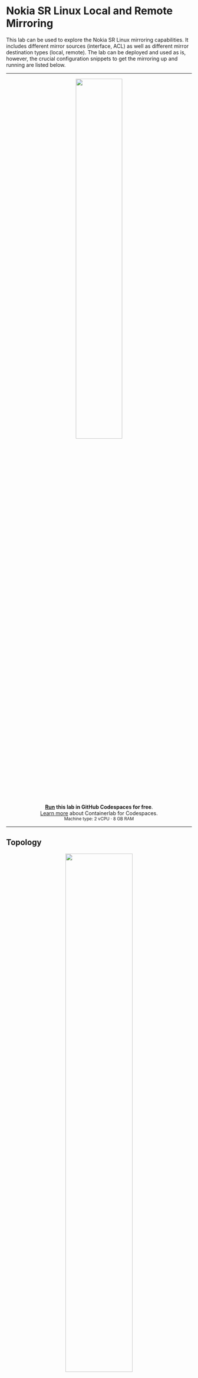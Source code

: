# Nokia SR Linux Local and Remote Mirroring

This lab can be used to explore the Nokia SR Linux mirroring capabilities. It includes different mirror sources (interface, ACL) as well as different mirror destination types (local, remote). The lab can be deployed and used as is, however, the crucial configuration snippets to get the mirroring up and running are listed below.

---

<div align="center" markdown>
<a href="https://codespaces.new/toweber/srlinux-mirroring-lab?quickstart=1">
<img src="https://gitlab.com/rdodin/pics/-/wikis/uploads/d78a6f9f6869b3ac3c286928dd52fa08/run_in_codespaces-v1.svg?sanitize=true" style="width:50%"/></a>

**[Run](https://codespaces.new/toweber/srlinux-mirroring-lab?quickstart=1) this lab in GitHub Codespaces for free**.  
[Learn more](https://containerlab.dev/manual/codespaces) about Containerlab for Codespaces.  
<small>Machine type: 2 vCPU · 8 GB RAM</small>
</div>

---

## Topology

<div align="center" markdown>
<img src=https://github.com/user-attachments/assets/e54b2b85-da8e-46c7-8614-6eb04947b532 style="width:60%" />
</div>

## Accessing the network elements

Once the lab has been deployed, the different SR Linux nodes can be accessed via SSH through their management IP address, given in the summary displayed after the execution of the deploy command. It is also possible to reach those nodes directly via their hostname, defined in the topology file. Linux clients cannot be reached via SSH, as it is not enabled, but it is possible to connect to them with a docker exec command.

```bash
# reach a SR Linux leaf or a spine via SSH
ssh admin@leaf1
ssh admin@spine1

# reach a Linux client via Docker
docker exec -it client1 bash
```

## Mirroring config
### Local mirror destination

On leaf1, we are making use of the local mirroring functionality of an entire interface. (It would also be possible to only mirror the traffic on sub-interface level, i.e. interface + VLAN combination.)
For this purpose, `ethernet-1/10` is configured as `local-mirror-dest` and a `mirroring-instance` is created containing `ethernet-1/1` as source and `ethernet-1/10` as local destination. The traffic will be sent to mirror2.

```
set / interface ethernet-1/10
set / interface ethernet-1/10 admin-state enable
set / interface ethernet-1/10 subinterface 0
set / interface ethernet-1/10 subinterface 0 admin-state enable
set / interface ethernet-1/10 subinterface 0 type local-mirror-dest
set / interface ethernet-1/10 subinterface 0 local-mirror-destination
set / interface ethernet-1/10 subinterface 0 local-mirror-destination admin-state enable

set / system mirroring
set / system mirroring mirroring-instance 1
set / system mirroring mirroring-instance 1 admin-state enable
set / system mirroring mirroring-instance 1 mirror-source
set / system mirroring mirroring-instance 1 mirror-source interface ethernet-1/1
set / system mirroring mirroring-instance 1 mirror-source interface ethernet-1/1 direction ingress-egress
set / system mirroring mirroring-instance 1 mirror-destination
set / system mirroring mirroring-instance 1 mirror-destination local ethernet-1/10.0
```

### Remote mirror destination on Leaf2

On leaf2, the mirror destination is not locally connected but on a remote machine. In this scenario, the mirror source is based on an ACL entry. In the configuration below, the first step is to create an IPv4 ACL that matches ICMP packets (protocol 1) and assign it to the client interface `ethernet-1/1.0`. Secondly, the `mirroring-instance` is created using the ACL entry 10 as a source and specifying the remote mirror destination. The encapsulation type is `l2ogre` (L2 over GRE). The remote destination of the mirrored traffic is mirror1.

```
set / acl acl-filter mirror-acl type ipv4
set / acl acl-filter mirror-acl type ipv4 entry 10
set / acl acl-filter mirror-acl type ipv4 entry 10 description "Match ICMP"
set / acl acl-filter mirror-acl type ipv4 entry 10 match ipv4 protocol 1
set / acl acl-filter mirror-acl type ipv4 entry 10 action
set / acl acl-filter mirror-acl type ipv4 entry 10 action accept
set / acl interface ethternet-1/1.0
set / acl interface ethternet-1/1.0 interface-ref
set / acl interface ethternet-1/1.0 interface-ref interface ethernet-1/1
set / acl interface ethternet-1/1.0 interface-ref subinterface 0
set / acl interface ethternet-1/1.0 input
set / acl interface ethternet-1/1.0 input acl-filter mirror-acl type ipv4

set / system mirroring
set / system mirroring mirroring-instance 1
set / system mirroring mirroring-instance 1 admin-state enable
set / system mirroring mirroring-instance 1 mirror-source
set / system mirroring mirroring-instance 1 mirror-source acl
set / system mirroring mirroring-instance 1 mirror-source acl acl-filter mirror-acl type ipv4
set / system mirroring mirroring-instance 1 mirror-source acl acl-filter mirror-acl type ipv4 entry 10
set / system mirroring mirroring-instance 1 mirror-destination
set / system mirroring mirroring-instance 1 mirror-destination remote
set / system mirroring mirroring-instance 1 mirror-destination remote encap l2ogre
set / system mirroring mirroring-instance 1 mirror-destination remote network-instance default
set / system mirroring mirroring-instance 1 mirror-destination remote tunnel-end-points
set / system mirroring mirroring-instance 1 mirror-destination remote tunnel-end-points source-address 10.0.1.2
set / system mirroring mirroring-instance 1 mirror-destination remote tunnel-end-points destination-address 192.168.1.10
```

## Verification
### Ping on Client1
```
client1# ping 172.17.0.2
PING 172.17.0.2 (172.17.0.2) 56(84) bytes of data.
64 bytes from 172.17.0.2: icmp_seq=1 ttl=64 time=0.714 ms
64 bytes from 172.17.0.2: icmp_seq=2 ttl=64 time=0.668 ms
64 bytes from 172.17.0.2: icmp_seq=3 ttl=64 time=0.709 ms
```

### Mirror1
```
mirror1# tcpdump -nni eth1
tcpdump: verbose output suppressed, use -v or -vv for full protocol decode
listening on eth1, link-type EN10MB (Ethernet), capture size 262144 bytes
06:39:44.621663 IP 10.0.1.2 > 192.168.1.10: GREv0, length 102: IP 172.17.0.2 > 172.17.0.1: ICMP echo reply, id 34, seq 1, length 64
06:39:45.645693 IP 10.0.1.2 > 192.168.1.10: GREv0, length 102: IP 172.17.0.2 > 172.17.0.1: ICMP echo reply, id 34, seq 2, length 64
06:39:46.668930 IP 10.0.1.2 > 192.168.1.10: GREv0, length 102: IP 172.17.0.2 > 172.17.0.1: ICMP echo reply, id 34, seq 3, length 64
```

### Mirror2
```
mirror2# tcpdump -nni eth1
tcpdump: verbose output suppressed, use -v or -vv for full protocol decode
listening on eth1, link-type EN10MB (Ethernet), capture size 262144 bytes
06:39:44.621314 IP 172.17.0.1 > 172.17.0.2: ICMP echo request, id 34, seq 1, length 64
06:39:44.621808 IP 172.17.0.2 > 172.17.0.1: ICMP echo reply, id 34, seq 1, length 64
06:39:45.645338 IP 172.17.0.1 > 172.17.0.2: ICMP echo request, id 34, seq 2, length 64
06:39:45.645893 IP 172.17.0.2 > 172.17.0.1: ICMP echo reply, id 34, seq 2, length 64
06:39:46.668389 IP 172.17.0.1 > 172.17.0.2: ICMP echo request, id 34, seq 3, length 64
06:39:46.669156 IP 172.17.0.2 > 172.17.0.1: ICMP echo reply, id 34, seq 3, length 64

```

## Statistics
Statistics about the mirrored traffic can be seen with the following commands.
## Leaf1
```
A:leaf1# info from state interface ethernet-1/10 statistics | filter fields out-mirror-octets out-mirror-packets | as table
+---------------------+----------------------+----------------------+
|      Interface      |  Out-mirror-octets   |  Out-mirror-packets  |
+=====================+======================+======================+
| ethernet-1/10       |                43348 |                  269 |
+---------------------+----------------------+----------------------+
```

## Leaf2
In this case the statistics can be seen on `ethernet-1/50` since this is the interface leaf2 uses to send traffic to mirror1.
```
A:leaf2# info from state interface ethernet-1/50 statistics | filter fields out-mirror-octets out-mirror-packets | as table
+---------------------+----------------------+----------------------+
|      Interface      |  Out-mirror-octets   |  Out-mirror-packets  |
+=====================+======================+======================+
| ethernet-1/50       |                  772 |                    6 |
+---------------------+----------------------+----------------------+
```
